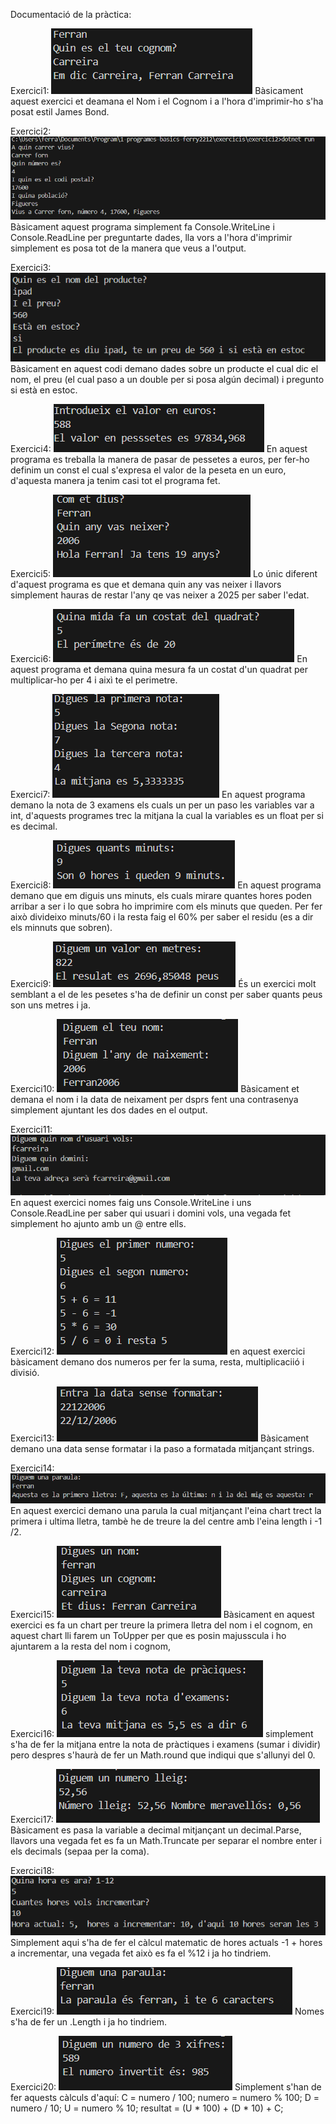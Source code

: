 Documentació de la pràctica:


Exercici1:
![exercici1](image.png)
Bàsicament aquest exercici et deamana el Nom i el Cognom i a l'hora d'imprimir-ho s'ha posat estil James Bond.

Exercici2:
![alt text](image-3.png)
Bàsicament aquest programa simplement fa Console.WriteLine i Console.ReadLine per preguntarte dades, lla vors a l'hora d'imprimir simplement es posa tot de la manera que veus a l'output.

Exercici3:
![alt text](image-5.png)
Bàsicament en aquest codi demano dades sobre un producte el cual dic el nom, el preu (el cual paso a un double per si posa algún decimal) i pregunto si està en estoc.

Exercici4:
![alt text](image-7.png)
En aquest programa es treballa la manera de pasar de pessetes a euros, per fer-ho definim un const el cual s'expresa el valor de la peseta en un euro, d'aquesta manera ja tenim casi tot el programa fet.

Exercici5:
![alt text](image-9.png)
Lo únic diferent d'aquest programa es que et demana quin any vas neixer i llavors simplement hauras de restar l'any qe vas neixer a 2025 per saber l'edat.

Exercici6:
![alt text](image-10.png)
En aquest programa et demana quina mesura fa un costat d'un quadrat per multiplicar-ho per 4 i aixì te el perimetre.

Exercici7:
![alt text](image-11.png)
En aquest programa demano la nota de 3 examens els cuals un per un paso les variables var a int, d'aquests programes trec la mitjana la cual la variables es un float per si es decimal.

Exercici8:
![alt text](image-12.png)
En aquest programa demano que em diguis uns minuts, els cuals mirare quantes hores poden arribar a ser i lo que sobra ho imprimire com els minuts que queden. Per fer això divideixo minuts/60 i la resta faig el 60% per saber el residu (es a dir els minnuts que sobren).

Exercici9:
![alt text](image-13.png)
És un exercici molt semblant a el de les pesetes s'ha de definir un const per saber quants peus son uns metres i ja.

Exercici10:
![alt text](image-14.png)
Bàsicament et demana el nom i la data de neixament per dsprs fent una contrasenya simplement ajuntant les dos dades en el output.

Exercici11:
![alt text](image-15.png)
En aquest exercici nomes faig uns Console.WriteLine i uns Console.ReadLine per saber qui usuari i domini vols, una vegada fet simplement ho ajunto amb un @ entre ells.

Exercici12:
![alt text](image-16.png)
en aquest exercici  bàsicament demano dos numeros per fer la suma, resta, multiplicaciió i divisió.

Exercici13:
![alt text](image-17.png)
Bàsicament demano una data sense formatar i la paso a formatada mitjançant strings.

Exercici14:
![alt text](image-18.png)
En  aquest exercici demano una parula la cual mitjançant l'eina chart trect la primera i ultima lletra, tambè he de treure la del centre amb l'eina length i -1 /2.

Exercici15:
![alt text](image-19.png)
Bàsicament en aquest exercici es fa un chart per treure la primera lletra del nom i el cognom, en aquest chart lli farem un ToUpper per que es posin majusscula i ho ajuntarem a la resta del nom i cognom,

Exercici16:
![alt text](image-20.png)
simplement s'ha de fer la mitjana entre la nota de pràctiques i examens (sumar i dividir) pero despres s'haurà de fer un Math.round que indiqui que s'allunyi del 0.

Exercici17:
![alt text](image-21.png)
Bàsicament es pasa la variable a decimal mitjançant un decimal.Parse, llavors una vegada fet es fa un Math.Truncate per separar el nombre enter i els decimals (sepaa per la coma).

Exercici18:
![alt text](image-22.png)
Simplement aqui s'ha de fer el càlcul matematic de hores actuals -1 + hores a incrementar, una vegada fet això es fa el %12 i ja ho tindriem.

Exercici19:
![alt text](image-23.png)
Nomes s'ha de fer un .Length i ja ho tindriem.

Exercici20:
![alt text](image-24.png)
Simplement s'han de fer aquests càlculs d'aquí:
        C = numero / 100;
        numero = numero % 100;
        D = numero / 10;
        U = numero % 10;
        resultat = (U * 100) + (D * 10) + C;